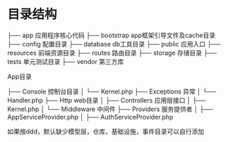 # 目录结构



├── app     应用程序核心代码
├── bootstrap app框架引导文件及cache目录
├── config  配置目录
├── database  db工具目录
├── public  应用入口
├── resources  前端资源目录
├── routes  路由目录
├── storage  存储目录 
├── tests  单元测试目录
├── vendor  第三方库



App目录

├── Console   控制台目录
│   └── Kernel.php
├── Exceptions  异常
│   └── Handler.php
├── Http  web目录 
│   ├── Controllers  应用层接口
│   ├── Kernel.php
│   └── Middleware  中间件
├── Providers   服务提供者
│   ├── AppServiceProvider.php
│   ├── AuthServiceProvider.php



如果按ddd，默认缺少模型层，仓库，基础设施，事件目录可以自行添加

